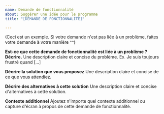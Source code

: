 ```yaml
---
name: Demande de fonctionnalité
about: Suggérer une idée pour le programme
title: "[DEMANDE DE FONCTIONNALITE]"

---
```


(Ceci est un exemple. Si votre demande n'est pas liée à un problème, faites votre demande à votre manière ^^)

**Est-ce que cette demande de fonctionnalité est liée à un problème ? Décrire.**
Une description claire et concise du problème. Ex. Je suis toujours frustré quand [...]

**Décrire la solution que vous proposez**
Une description claire et concise de ce que vous attendiez.

**Décrire des alternatives à cette solution**
Une description claire et concise d'alternatives à cette solution.

**Contexte additionnel**
Ajoutez n'importe quel contexte additionnel ou capture d'écran à propos de cette demande de fonctionnalité.
